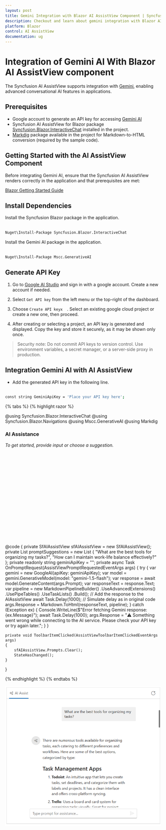 ```yaml
---
layout: post
title: Gemini Integration with Blazor AI AssistView Component | Syncfusion
description: Checkout and learn about gemini integration with Blazor AI AssistView component in Blazor WebAssembly Application.
platform: Blazor
control: AI AssistView
documentation: ug
---
```


# Integration of Gemini AI With Blazor AI AssistView component

The Syncfusion AI AssistView supports integration with [Gemini](https://ai.google.dev/gemini-api/docs/quickstart), enabling advanced conversational AI features in applications.

## Prerequisites

* Google account to generate an API key for accessing [Gemini AI](https://ai.google.dev/gemini-api/docs/quickstart)
* Syncfusion AI AssistView for Blazor package [Syncfusion.Blazor.InteractiveChat](https://www.nuget.org/packages/Syncfusion.Blazor.InteractiveChat) installed in the project.
* [Markdig](https://www.nuget.org/packages/Markdig) package available in the project for Markdown-to-HTML conversion (required by the sample code).

## Getting Started with the AI AssistView Component

Before integrating Gemini AI, ensure that the Syncfusion AI AssistView renders correctly in the application and that prerequisites are met:

[Blazor Getting Started Guide](../getting-started)

## Install Dependencies

Install the Syncfusion Blazor package in the application.

```bash

Nuget\Install-Package Syncfusion.Blazor.InteractiveChat

```

Install the Gemini AI package in the application.

```bash

Nuget\Install-Package Mscc.GenerativeAI

```

## Generate API Key

1. Go to [Google AI Studio](https://aistudio.google.com/app/api-keys) and sign in with a google account. Create a new account if needed.

2. Select `Get API key` from the left menu or the top-right of the dashboard.

3. Choose `Create API keyx	`. Select an existing google cloud project or create a new one, then proceed.

4. After creating or selecting a project, an API key is generated and displayed. Copy the key and store it securely, as it may be shown only once.

> Security note: Do not commit API keys to version control. Use environment variables, a secret manager, or a server-side proxy in production.

##  Integration Gemini AI with AI AssistView

* Add the generated API key in the following line.

```bash

const string GeminiApiKey = 'Place your API key here';

```

{% tabs %}
{% highlight razor %}

@using Syncfusion.Blazor.InteractiveChat
@using Syncfusion.Blazor.Navigations
@using Mscc.GenerativeAI
@using Markdig

<div class="aiassist-container" style="height: 350px; width: 650px;">
    <SfAIAssistView @ref="sfAIAssistView" ID="aiAssistView" PromptSuggestions="@promptSuggestions" PromptRequested="@OnPromptRequest">
        <AssistViews>
            <AssistView>
                <BannerTemplate>
                    <div class="banner-content">
                        <div class="e-icons e-assistview-icon"></div>
                        <h3>AI Assistance</h3>
                        <i>To get started, provide input or choose a suggestion.</i>
                    </div>
                </BannerTemplate>
            </AssistView>
        </AssistViews>
        <AssistViewToolbar ItemClicked="ToolbarItemClicked">
            <AssistViewToolbarItem Type="ItemType.Spacer"></AssistViewToolbarItem>
            <AssistViewToolbarItem IconCss="e-icons e-refresh"></AssistViewToolbarItem>
        </AssistViewToolbar>
    </SfAIAssistView>
</div>

@code {
    private SfAIAssistView sfAIAssistView = new SfAIAssistView();
    private List<string> promptSuggestions = new List<string>
    {
        "What are the best tools for organizing my tasks?",
        "How can I maintain work-life balance effectively?"
    };
    private readonly string geminiApiKey = "";
    private async Task OnPromptRequest(AssistViewPromptRequestedEventArgs args)
    {
        try
        {
            var gemini = new GoogleAI(apiKey: geminiApiKey);
            var model = gemini.GenerativeModel(model: "gemini-1.5-flash");
            var response = await model.GenerateContent(args.Prompt);
            var responseText = response.Text;
            var pipeline = new MarkdownPipelineBuilder()
                .UseAdvancedExtensions()
                .UsePipeTables()
                .UseTaskLists()
                .Build();
            // Add the response to the AIAssistView
            await Task.Delay(1000); // Simulate delay as in original code
            args.Response = Markdown.ToHtml(responseText, pipeline);
        }
        catch (Exception ex)
        {
            Console.WriteLine($"Error fetching Gemini response: {ex.Message}");
            await Task.Delay(1000);
            args.Response = "⚠️ Something went wrong while connecting to the AI service. Please check your API key or try again later.";
        }
    }

    private void ToolbarItemClicked(AssistViewToolbarItemClickedEventArgs args)
    {
        sfAIAssistView.Prompts.Clear();
        StateHasChanged();
    }
}

{% endhighlight %}
{% endtabs %}

![Blazor AI AssistView Gemini Integration](../images/gemini-integration.png)